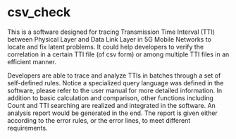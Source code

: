# csv_check
This is a software designed for tracing Transmission Time Interval (TTI) between Physical Layer and Data Link Layer 
in 5G Mobile Networks to locate and fix latent problems. It could help developers to verify the correlation in a 
certain TTI file (of csv form) or among multiple TTI files in an efficient manner. 

Developers are able to trace and analyze TTIs in batches through a set of self-defined rules. Notice a specialized 
query language was defined in the software, please refer to the user manual for more detailed information. In addition
to basic calculation and comparison, other functions including Count and TTI searching are realized and integrated in
the software. An analysis report would be generated in the end. The report is given either according to the error rules,
or the error lines, to meet different requirements.
